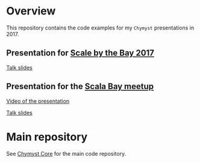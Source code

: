 # Overview

This repository contains the code examples for my `Chymyst` presentations in 2017.

## Presentation for [Scale by the Bay 2017](https://scalebythebay2017.sched.com/)

[Talk slides](https://github.com/winitzki/talks/blob/master/join_calculus/join_calculus_2017_SBTB.pdf)

## Presentation for the [Scala Bay meetup](https://www.meetup.com/Scala-Bay/events/243931229/)

[Video of the presentation](https://www.youtube.com/watch?v=Iu2KBYNF-6M)

[Talk slides](https://github.com/winitzki/talks/blob/master/join_calculus/join_calculus_2017_Scala_Bay.pdf)

# Main repository

See [Chymyst Core](https://github.com/Chymyst/chymyst-core) for the main code repository.
